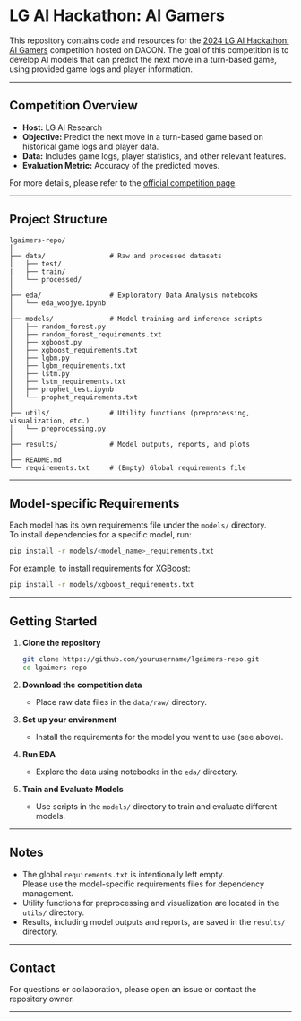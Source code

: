 # LG AI Hackathon: AI Gamers

This repository contains code and resources for the [2024 LG AI Hackathon: AI Gamers](https://dacon.io/competitions/official/236559/overview/description) competition hosted on DACON. The goal of this competition is to develop AI models that can predict the next move in a turn-based game, using provided game logs and player information.

---

## Competition Overview

- **Host:** LG AI Research
- **Objective:** Predict the next move in a turn-based game based on historical game logs and player data.
- **Data:** Includes game logs, player statistics, and other relevant features.
- **Evaluation Metric:** Accuracy of the predicted moves.

For more details, please refer to the [official competition page](https://dacon.io/competitions/official/236559/overview/description).

---

## Project Structure

```
lgaimers-repo/
│
├── data/                # Raw and processed datasets
│   ├── test/
|   ├── train/
│   └── processed/
│
├── eda/                 # Exploratory Data Analysis notebooks
│   └── eda_woojye.ipynb
│
├── models/              # Model training and inference scripts
│   ├── random_forest.py
│   ├── random_forest_requirements.txt
│   ├── xgboost.py
│   ├── xgboost_requirements.txt
│   ├── lgbm.py
│   ├── lgbm_requirements.txt
│   ├── lstm.py
│   ├── lstm_requirements.txt
│   ├── prophet_test.ipynb
│   └── prophet_requirements.txt
│
├── utils/               # Utility functions (preprocessing, visualization, etc.)
│   └── preprocessing.py
│
├── results/             # Model outputs, reports, and plots
│
├── README.md
└── requirements.txt     # (Empty) Global requirements file
```

---

## Model-specific Requirements

Each model has its own requirements file under the `models/` directory.  
To install dependencies for a specific model, run:

```bash
pip install -r models/<model_name>_requirements.txt
```

For example, to install requirements for XGBoost:
```bash
pip install -r models/xgboost_requirements.txt
```

---

## Getting Started

1. **Clone the repository**
    ```bash
    git clone https://github.com/yourusername/lgaimers-repo.git
    cd lgaimers-repo
    ```

2. **Download the competition data**
    - Place raw data files in the `data/raw/` directory.

3. **Set up your environment**
    - Install the requirements for the model you want to use (see above).

4. **Run EDA**
    - Explore the data using notebooks in the `eda/` directory.

5. **Train and Evaluate Models**
    - Use scripts in the `models/` directory to train and evaluate different models.

---

## Notes

- The global `requirements.txt` is intentionally left empty.  
  Please use the model-specific requirements files for dependency management.
- Utility functions for preprocessing and visualization are located in the `utils/` directory.
- Results, including model outputs and reports, are saved in the `results/` directory.

---

## Contact

For questions or collaboration, please open an issue or contact the repository owner.

---